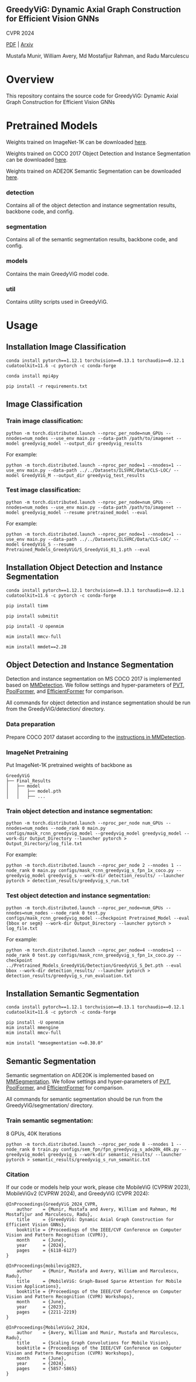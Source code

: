 ## GreedyViG: Dynamic Axial Graph Construction for Efficient Vision GNNs

CVPR 2024

[PDF](https://openaccess.thecvf.com/content/CVPR2024/html/Munir_GreedyViG_Dynamic_Axial_Graph_Construction_for_Efficient_Vision_GNNs_CVPR_2024_paper.html) | [Arxiv](https://arxiv.org/abs/2405.06849)

Mustafa Munir, William Avery, Md Mostafijur Rahman, and Radu Marculescu

# Overview
This repository contains the source code for GreedyViG: Dynamic Axial Graph Construction for Efficient Vision GNNs


# Pretrained Models

Weights trained on ImageNet-1K can be downloaded [here](https://huggingface.co/SLDGroup/GreedyViG/tree/main). 

Weights trained on COCO 2017 Object Detection and Instance Segmentation can be downloaded [here](https://huggingface.co/SLDGroup/GreedyViG/tree/main/Detection). 

Weights trained on ADE20K Semantic Segmentation can be downloaded [here](https://huggingface.co/SLDGroup/GreedyViG/tree/main/Sem_Segmentation).

### detection
Contains all of the object detection and instance segmentation results, backbone code, and config.

### segmentation
Contains all of the semantic segmentation results, backbone code, and config.

### models
Contains the main GreedyViG model code.

### util
Contains utility scripts used in GreedyViG.

# Usage

## Installation Image Classification

```
conda install pytorch==1.12.1 torchvision==0.13.1 torchaudio==0.12.1 cudatoolkit=11.6 -c pytorch -c conda-forge
```
```
conda install mpi4py
```
```
pip install -r requirements.txt
```

## Image Classification

### Train image classification:
```
python -m torch.distributed.launch --nproc_per_node=num_GPUs --nnodes=num_nodes --use_env main.py --data-path /path/to/imagenet --model greedyvig_model --output_dir greedyvig_results
```
For example:
```
python -m torch.distributed.launch --nproc_per_node=1 --nnodes=1 --use_env main.py --data-path ../../Datasets/ILSVRC/Data/CLS-LOC/ --model GreedyViG_M --output_dir greedyvig_test_results
```
### Test image classification:
```
python -m torch.distributed.launch --nproc_per_node=num_GPUs --nnodes=num_nodes --use_env main.py --data-path /path/to/imagenet --model greedyvig_model --resume pretrained_model --eval
```
For example:
```
python -m torch.distributed.launch --nproc_per_node=1 --nnodes=1 --use_env main.py --data-path ../../Datasets/ILSVRC/Data/CLS-LOC/ --model GreedyViG_S --resume Pretrained_Models_GreedyViG/S_GreedyViG_81_1.pth --eval
```

## Installation Object Detection and Instance Segmentation
```
conda install pytorch==1.12.1 torchvision==0.13.1 torchaudio==0.12.1 cudatoolkit=11.6 -c pytorch -c conda-forge
```
```
pip install timm
```
```
pip install submitit
```
```
pip install -U openmim
```
```
mim install mmcv-full
```
```
mim install mmdet==2.28
```
## Object Detection and Instance Segmentation

Detection and instance segmentation on MS COCO 2017 is implemented based on [MMDetection](https://github.com/open-mmlab/mmdetection). We follow settings and hyper-parameters of [PVT](https://github.com/whai362/PVT/tree/v2/segmentation), [PoolFormer](https://github.com/sail-sg/poolformer), and [EfficientFormer](https://github.com/snap-research/EfficientFormer) for comparison. 

All commands for object detection and instance segmentation should be run from the GreedyViG/detection/ directory.

### Data preparation

Prepare COCO 2017 dataset according to the [instructions in MMDetection](https://github.com/open-mmlab/mmdetection/blob/master/docs/en/1_exist_data_model.md#test-existing-models-on-standard-datasets).

### ImageNet Pretraining
Put ImageNet-1K pretrained weights of backbone as 
```
GreedyViG
├── Final_Results
│   ├── model
│   │   ├── model.pth
│   │   ├── ...
```

### Train object detection and instance segmentation:
```
python -m torch.distributed.launch --nproc_per_node num_GPUs --nnodes=num_nodes --node_rank 0 main.py configs/mask_rcnn_greedyvig_model --greedyvig_model greedyvig_model --work-dir Output_Directory --launcher pytorch > Output_Directory/log_file.txt 
```
For example:
```
python -m torch.distributed.launch --nproc_per_node 2 --nnodes 1 --node_rank 0 main.py configs/mask_rcnn_greedyvig_s_fpn_1x_coco.py --greedyvig_model greedyvig_s --work-dir detection_results/ --launcher pytorch > detection_results/greedyvig_s_run.txt 
```
### Test object detection and instance segmentation:
```
python -m torch.distributed.launch --nproc_per_node=num_GPUs --nnodes=num_nodes --node_rank 0 test.py configs/mask_rcnn_greedyvig_model --checkpoint Pretrained_Model --eval {bbox or segm} --work-dir Output_Directory --launcher pytorch > log_file.txt
```
For example:
```
python -m torch.distributed.launch --nproc_per_node=4 --nnodes=1 --node_rank 0 test.py configs/mask_rcnn_greedyvig_s_fpn_1x_coco.py --checkpoint ../Pretrained_Models_GreedyViG/Detection/GreedyViG_S_Det.pth --eval bbox --work-dir detection_results/ --launcher pytorch > detection_results/greedyvig_s_run_evaluation.txt
```


## Installation Semantic Segmentation
```
conda install pytorch==1.12.1 torchvision==0.13.1 torchaudio==0.12.1 cudatoolkit=11.6 -c pytorch -c conda-forge
```
```
pip install -U openmim
mim install mmengine
mim install mmcv-full
```
```
mim install "mmsegmentation <=0.30.0"
```

## Semantic Segmentation

Semantic segmentation on ADE20K is implemented based on [MMSegmentation](https://github.com/open-mmlab/mmsegmentation). We follow settings and hyper-parameters of [PVT](https://github.com/whai362/PVT/tree/v2/segmentation), [PoolFormer](https://github.com/sail-sg/poolformer), and [EfficientFormer](https://github.com/snap-research/EfficientFormer) for comparison. 

All commands for semantic segmentation should be run from the GreedyViG/segmentation/ directory.


### Train semantic segmentation:

8 GPUs, 40K Iterations
```
python -m torch.distributed.launch --nproc_per_node 8 --nnodes 1 --node_rank 0 train.py configs/sem_fpn/fpn_greedyvig_s_ade20k_40k.py --greedyvig_model greedyvig_s --work-dir semantic_results/ --launcher pytorch > semantic_results/greedyvig_s_run_semantic.txt
```


### Citation

If our code or models help your work, please cite MobileViG (CVPRW 2023), MobileViGv2 (CVPRW 2024), and GreedyViG (CVPR 2024):

```
@InProceedings{GreedyViG_2024_CVPR,
    author    = {Munir, Mustafa and Avery, William and Rahman, Md Mostafijur and Marculescu, Radu},
    title     = {GreedyViG: Dynamic Axial Graph Construction for Efficient Vision GNNs},
    booktitle = {Proceedings of the IEEE/CVF Conference on Computer Vision and Pattern Recognition (CVPR)},
    month     = {June},
    year      = {2024},
    pages     = {6118-6127}
}
```

```
@InProceedings{mobilevig2023,
    author    = {Munir, Mustafa and Avery, William and Marculescu, Radu},
    title     = {MobileViG: Graph-Based Sparse Attention for Mobile Vision Applications},
    booktitle = {Proceedings of the IEEE/CVF Conference on Computer Vision and Pattern Recognition (CVPR) Workshops},
    month     = {June},
    year      = {2023},
    pages     = {2211-2219}
}
```

```
@InProceedings{MobileViGv2_2024,
    author    = {Avery, William and Munir, Mustafa and Marculescu, Radu},
    title     = {Scaling Graph Convolutions for Mobile Vision},
    booktitle = {Proceedings of the IEEE/CVF Conference on Computer Vision and Pattern Recognition (CVPR) Workshops},
    month     = {June},
    year      = {2024},
    pages     = {5857-5865}
}
```
